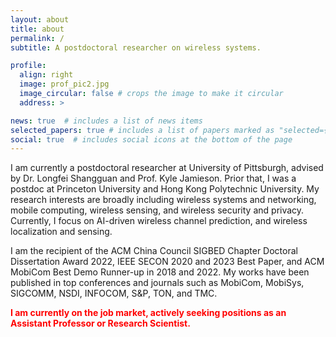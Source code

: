 ```yaml
---
layout: about
title: about
permalink: /
subtitle: A postdoctoral researcher on wireless systems.

profile:
  align: right
  image: prof_pic2.jpg
  image_circular: false # crops the image to make it circular
  address: >

news: true  # includes a list of news items
selected_papers: true # includes a list of papers marked as "selected={true}"
social: true  # includes social icons at the bottom of the page
---
```


I am currently a postdoctoral researcher at University of Pittsburgh, advised by Dr. Longfei Shangguan and Prof. Kyle Jamieson. Prior that, I was a postdoc at Princeton University and Hong Kong Polytechnic University. My research interests are broadly including wireless systems and networking, mobile computing, wireless sensing, and wireless security and privacy. Currently, I focus on AI-driven wireless channel prediction, and wireless localization and sensing.

I am the recipient of the ACM China Council SIGBED Chapter Doctoral Dissertation Award 2022, IEEE SECON 2020 and 2023 Best Paper, and ACM MobiCom Best Demo Runner-up in 2018 and 2022. My works have been published in top conferences and journals such as MobiCom, MobiSys, SIGCOMM, NSDI, INFOCOM, S&P, TON, and TMC.

<p><strong style="color:red;">I am currently on the job market, actively seeking positions as an Assistant Professor or Research Scientist.</strong></p>

<!-- Write your biography here. Tell the world about yourself. Link to your favorite [subreddit](http://reddit.com). You can put a picture in, too. The code is already in, just name your picture `prof_pic.jpg` and put it in the `img/` folder.

Put your address / P.O. box / other info right below your picture. You can also disable any of these elements by editing `profile` property of the YAML header of your `_pages/about.md`. Edit `_bibliography/papers.bib` and Jekyll will render your [publications page](/al-folio/publications/) automatically.

Link to your social media connections, too. This theme is set up to use [Font Awesome icons](http://fortawesome.github.io/Font-Awesome/) and [Academicons](https://jpswalsh.github.io/academicons/), like the ones below. Add your Facebook, Twitter, LinkedIn, Google Scholar, or just disable all of them. -->

